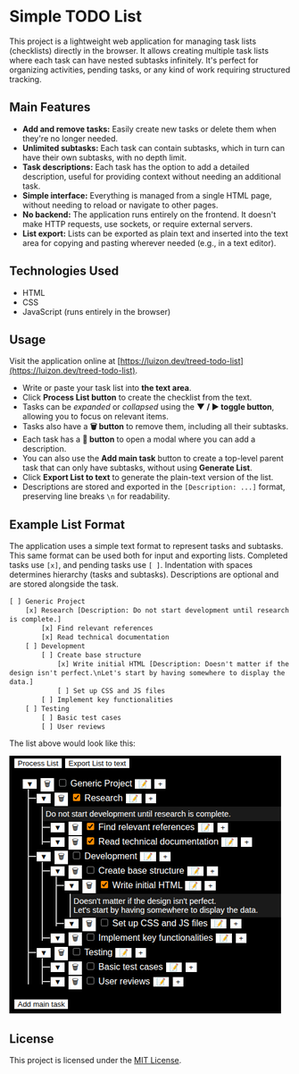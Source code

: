 # Simple TODO List

This project is a lightweight web application for managing task lists (checklists) directly in the browser. It allows creating multiple task lists where each task can have nested subtasks infinitely. It's perfect for organizing activities, pending tasks, or any kind of work requiring structured tracking.

## Main Features

- **Add and remove tasks:** Easily create new tasks or delete them when they're no longer needed.
- **Unlimited subtasks:** Each task can contain subtasks, which in turn can have their own subtasks, with no depth limit.
- **Task descriptions:** Each task has the option to add a detailed description, useful for providing context without needing an additional task.
- **Simple interface:** Everything is managed from a single HTML page, without needing to reload or navigate to other pages.
- **No backend:** The application runs entirely on the frontend. It doesn't make HTTP requests, use sockets, or require external servers.
- **List export:** Lists can be exported as plain text and inserted into the text area for copying and pasting wherever needed (e.g., in a text editor).

## Technologies Used

- HTML
- CSS
- JavaScript (runs entirely in the browser)

## Usage

Visit the application online at [https://luizon.dev/treed-todo-list](https://luizon.dev/treed-todo-list).

- Write or paste your task list into **the text area**.
- Click **Process List button** to create the checklist from the text.
- Tasks can be *expanded* or *collapsed* using the **▼ / ▶ toggle button**, allowing you to focus on relevant items.
- Tasks also have a **🗑 button** to remove them, including all their subtasks.
- Each task has a **📝 button** to open a modal where you can add a description.
- You can also use the **Add main task** button to create a top-level parent task that can only have subtasks, without using **Generate List**.
- Click **Export List to text** to generate the plain-text version of the list.
- Descriptions are stored and exported in the `[Description: ...]` format, preserving line breaks `\n` for readability.

## Example List Format

The application uses a simple text format to represent tasks and subtasks. This same format can be used both for input and exporting lists. Completed tasks use `[x]`, and pending tasks use `[ ]`. Indentation with spaces determines hierarchy (tasks and subtasks). Descriptions are optional and are stored alongside the task.

```text
[ ] Generic Project
    [x] Research [Description: Do not start development until research is complete.]
        [x] Find relevant references
        [x] Read technical documentation
    [ ] Development
        [ ] Create base structure
            [x] Write initial HTML [Description: Doesn't matter if the design isn't perfect.\nLet's start by having somewhere to display the data.]
            [ ] Set up CSS and JS files
        [ ] Implement key functionalities
    [ ] Testing
        [ ] Basic test cases
        [ ] User reviews
```
The list above would look like this:

![Example list](assets/example_list.png)

## License
This project is licensed under the [MIT License](LICENSE.txt).
